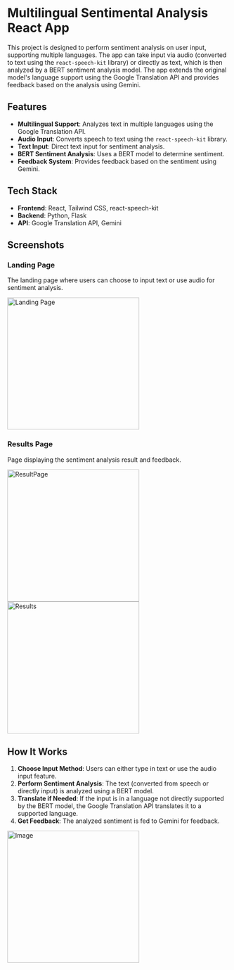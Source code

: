 # Multilingual Sentimental Analysis React App

This project is designed to perform sentiment analysis on user input, supporting multiple languages. The app can take input via audio (converted to text using the `react-speech-kit` library) or directly as text, which is then analyzed by a BERT sentiment analysis model. The app extends the original model's language support using the Google Translation API and provides feedback based on the analysis using Gemini.

## Features

- **Multilingual Support**: Analyzes text in multiple languages using the Google Translation API.
- **Audio Input**: Converts speech to text using the `react-speech-kit` library.
- **Text Input**: Direct text input for sentiment analysis.
- **BERT Sentiment Analysis**: Uses a BERT model to determine sentiment.
- **Feedback System**: Provides feedback based on the sentiment using Gemini.

## Tech Stack

- **Frontend**: React, Tailwind CSS, react-speech-kit
- **Backend**: Python, Flask
- **API**: Google Translation API, Gemini

## Screenshots

### Landing Page
The landing page where users can choose to input text or use audio for sentiment analysis.

<img src="https://github.com/user-attachments/assets/5468631c-551c-4072-9be7-7151bdd1dd40" alt="Landing Page" width="300"/>

### Results Page
Page displaying the sentiment analysis result and feedback.

<img src="https://github.com/user-attachments/assets/54fe7e77-b0cb-424f-846e-6b3e7075ce3a" alt="ResultPage" height="300" width="300"/>
<img src="https://github.com/user-attachments/assets/3512e770-a686-487e-8c35-b92ebc6752ed" alt="Results" height="300" width="300"/>

## How It Works

1. **Choose Input Method**: Users can either type in text or use the audio input feature.
2. **Perform Sentiment Analysis**: The text (converted from speech or directly input) is analyzed using a BERT model.
3. **Translate if Needed**: If the input is in a language not directly supported by the BERT model, the Google Translation API translates it to a supported language.
4. **Get Feedback**: The analyzed sentiment is fed to Gemini for feedback.
<img src="https://github.com/user-attachments/assets/faf8e29d-85d1-4289-a0e6-8b10a2a5a89a" alt="Image" width="300"/>
